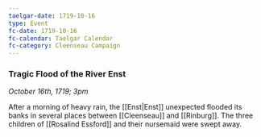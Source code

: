 ```yaml
---
taelgar-date: 1719-10-16
type: Event
fc-date: 1719-10-16
fc-calendar: Taelgar Calendar
fc-category: Cleenseau Campaign
---
```

### Tragic Flood of the River Enst
*October 16th, 1719; 3pm*

After a morning of heavy rain, the [[Enst|Enst]] unexpected flooded its banks in several places between [[Cleenseau]] and [[Rinburg]]. The three children of [[Rosalind Essford]] and their nursemaid were swept away.
